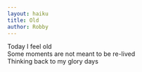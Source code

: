 ```yaml
---
layout: haiku
title: Old
author: Robby
---
```


Today I feel old<br>
Some moments are not meant to be re-lived<br>
Thinking back to my glory days<br>
